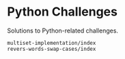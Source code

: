 # Python Challenges

Solutions to Python-related challenges.

```{toctree}
multiset-implementation/index
revers-words-swap-cases/index
```